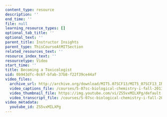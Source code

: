 ```yaml
---
content_type: resource
description: ''
end_time: ''
file: null
learning_resource_types: []
optional_tab_title: ''
optional_text: ''
parent_title: Instructor Insights
parent_type: ThisCourseAtMITSection
related_resources_text: ''
resource_index_text: ''
resourcetype: Video
start_time: ''
title: Becoming a Toxicologist
uid: 0b943dfc-0c6f-bfab-37b8-f22f39ce44af
video_files:
  archive_url: http://archive.org/download/MIT5.07SCF13/MIT5_07SCF13_INT_JOHN_A_300k.mp4
  video_captions_file: /courses/5-07sc-biological-chemistry-i-fall-2013/6e4174532bdf5ab3994bed600cac0883_ZS5vxMILXPg.vtt
  video_thumbnail_file: https://img.youtube.com/vi/ZS5vxMILXPg/default.jpg
  video_transcript_file: /courses/5-07sc-biological-chemistry-i-fall-2013/51458087bfe71575f2e2f6f93e3ee8e9_ZS5vxMILXPg.pdf
video_metadata:
  youtube_id: ZS5vxMILXPg
---
```

